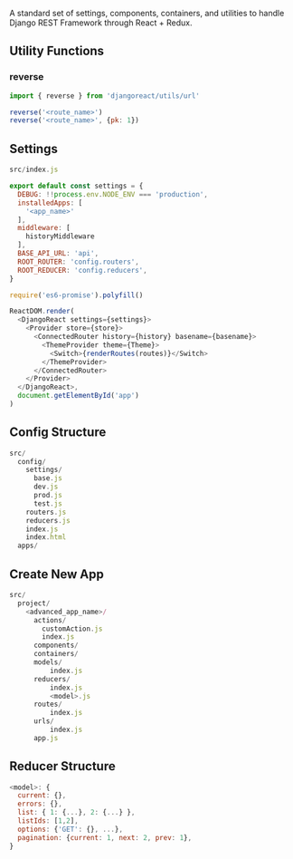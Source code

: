 A standard set of settings, components, containers, and utilities to handle Django REST Framework through React + Redux.

## Utility Functions
### reverse
```js
import { reverse } from 'djangoreact/utils/url'

reverse('<route_name>')
reverse('<route_name>', {pk: 1})
```

## Settings
```js
src/index.js

export default const settings = {
  DEBUG: !!process.env.NODE_ENV === 'production',
  installedApps: [
    '<app_name>'
  ],
  middleware: [
    historyMiddleware
  ],
  BASE_API_URL: 'api',
  ROOT_ROUTER: 'config.routers',
  ROOT_REDUCER: 'config.reducers',
}

require('es6-promise').polyfill()

ReactDOM.render(
  <DjangoReact settings={settings}>
    <Provider store={store}>
      <ConnectedRouter history={history} basename={basename}>
        <ThemeProvider theme={Theme}>
          <Switch>{renderRoutes(routes)}</Switch>
        </ThemeProvider>
      </ConnectedRouter>
    </Provider>
  </DjangoReact>,
  document.getElementById('app')
)
```

## Config Structure
```js
src/
  config/
    settings/
      base.js
      dev.js
      prod.js
      test.js
    routers.js
    reducers.js
    index.js
    index.html
  apps/
```

## Create New App
```js
src/
  project/
    <advanced_app_name>/
      actions/
        customAction.js
        index.js
      components/
      containers/
      models/
          index.js
      reducers/
          index.js
          <model>.js
      routes/
          index.js
      urls/
          index.js
      app.js
```

## Reducer Structure
```js
<model>: {
  current: {},
  errors: {},
  list: { 1: {...}, 2: {...} },
  listIds: [1,2],
  options: {'GET': {}, ...},
  pagination: {current: 1, next: 2, prev: 1},
}
```

